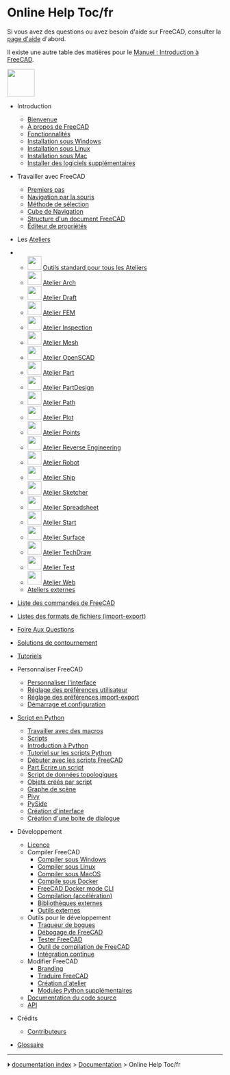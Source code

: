 # Online Help Toc/fr
Si vous avez des questions ou avez besoin d\'aide sur FreeCAD, consulter la [page d\'aide](Help/fr.md) d\'abord.

Il existe une autre table des matières pour le [Manuel : Introduction à FreeCAD](Manual:Introduction/fr.md).

<img alt="" src=images/Online_Help_Toc.svg  style="width:64px;">

-   Introduction
    -   [Bienvenue](Online_Help_Startpage/fr.md)
    -   [À propos de FreeCAD](About_FreeCAD/fr.md)
    -   [Fonctionnalités](Feature_list/fr.md)
    -   [Installation sous Windows](Installing_on_Windows/fr.md)
    -   [Installation sous Linux](Installing_on_Linux/fr.md)
    -   [Installation sous Mac](Installing_on_Mac/fr.md)
    -   [Installer des logiciels supplémentaires](Installing_additional_components/fr.md)

-   Travailler avec FreeCAD
    -   [Premiers pas](Getting_started/fr.md)
    -   [Navigation par la souris](Mouse_navigation/fr.md)
    -   [Méthode de sélection](Selection_methods/fr.md)
    -   [Cube de Navigation](Navigation_Cube/fr.md)
    -   [Structure d\'un document FreeCAD](Document_structure/fr.md)
    -   [Éditeur de propriétés](Property_editor/fr.md)

-   Les [Ateliers](Workbenches/fr.md)

-   -   <img alt="" src=images/Freecad.svg  style="width:32px;"> [Outils standard pour tous les Ateliers](Std_Base/fr.md)
    -   <img alt="" src=images/Workbench_Arch.svg  style="width:32px;"> [Atelier Arch](Arch_Workbench/fr.md)
    -   <img alt="" src=images/Workbench_Draft.svg  style="width:32px;"> [Atelier Draft](Draft_Workbench/fr.md)
    -   <img alt="" src=images/Workbench_FEM.svg  style="width:32px;"> [Atelier FEM](FEM_Workbench/fr.md)
    -   <img alt="" src=images/Workbench_Inspection.svg  style="width:32px;"> [Atelier Inspection](Inspection_Workbench/fr.md)
    -   <img alt="" src=images/Workbench_Mesh.svg  style="width:32px;"> [Atelier Mesh](Mesh_Workbench/fr.md)
    -   <img alt="" src=images/Workbench_OpenSCAD.svg  style="width:32px;"> [Atelier OpenSCAD](OpenSCAD_Workbench/fr.md)
    -   <img alt="" src=images/Workbench_Part.svg  style="width:32px;"> [Atelier Part](Part_Workbench/fr.md)
    -   <img alt="" src=images/Workbench_PartDesign.svg  style="width:32px;"> [Atelier PartDesign](PartDesign_Workbench/fr.md)
    -   <img alt="" src=images/Workbench_Path.svg  style="width:32px;"> [Atelier Path](Path_Workbench/fr.md)
    -   <img alt="" src=images/Workbench_Plot.svg  style="width:32px;"> [Atelier Plot](Plot_Workbench/fr.md)
    -   <img alt="" src=images/Workbench_Points.svg  style="width:32px;"> [Atelier Points](Points_Workbench/fr.md)
    -   <img alt="" src=images/Workbench_Reverse_Engineering.svg  style="width:32px;"> [Atelier Reverse Engineering](Reverse_Engineering_Workbench/fr.md)
    -   <img alt="" src=images/Workbench_Robot.svg  style="width:32px;"> [Atelier Robot](Robot_Workbench/fr.md)
    -   <img alt="" src=images/Workbench_Ship.svg  style="width:32px;"> [Atelier Ship](Ship_Workbench/fr.md)
    -   <img alt="" src=images/Workbench_Sketcher.svg  style="width:32px;"> [Atelier Sketcher](Sketcher_Workbench/fr.md)
    -   <img alt="" src=images/Workbench_Spreadsheet.svg  style="width:32px;"> [Atelier Spreadsheet](Spreadsheet_Workbench/fr.md)
    -   <img alt="" src=images/Workbench_Start.svg  style="width:32px;"> [Atelier Start](Start_Workbench/fr.md)
    -   <img alt="" src=images/Workbench_Surface.svg  style="width:32px;"> [Atelier Surface](Surface_Workbench/fr.md)
    -   <img alt="" src=images/Workbench_TechDraw.svg  style="width:32px;"> [Atelier TechDraw](TechDraw_Workbench/fr.md)
    -   <img alt="" src=images/Workbench_Test.svg  style="width:32px;"> [Atelier Test](Testing/fr.md)
    -   <img alt="" src=images/Workbench_Web.svg  style="width:32px;"> [Atelier Web](Web_Workbench/fr.md)
    -   [Ateliers externes](External_workbenches/fr.md)

-   [Liste des commandes de FreeCAD](List_of_Commands/fr.md)

-   [Listes des formats de fichiers (import-export)](Import_Export/fr.md)

-   [Foire Aux Questions](Frequently_asked_questions/fr.md)

-   [Solutions de contournement](Workarounds/fr.md)

-   [Tutoriels](Tutorials/fr.md)

-   Personnaliser FreeCAD
    -   [Personnaliser l\'interface](Interface_Customization/fr.md)
    -   [Réglage des préférences utilisateur](Preferences_Editor/fr.md)
    -   [Réglage des préférences import-export](Import_Export_Preferences/fr.md)
    -   [Démarrage et configuration](Start_up_and_Configuration/fr.md)

-   [Script en Python](Scripting_and_macros/fr.md)
    -   [Travailler avec des macros](Macros/fr.md)
    -   [Scripts](Scripts/fr.md)
    -   [Introduction à Python](Introduction_to_Python/fr.md)
    -   [Tutoriel sur les scripts Python](Python_scripting_tutorial/fr.md)
    -   [Débuter avec les scripts FreeCAD](FreeCAD_Scripting_Basics/fr.md)
    -   [Part Ecrire un script](Part_scripting/fr.md)
    -   [Script de données topologiques](Topological_data_scripting/fr.md)
    -   [Objets créés par script](Scripted_objects/fr.md)
    -   [Graphe de scène](Scenegraph/fr.md)
    -   [Pivy](Pivy/fr.md)
    -   [PySide](PySide/fr.md)
    -   [Création d\'interface](Interface_creation/fr.md)
    -   [Création d\'une boite de dialogue](Dialog_creation/fr.md)

-   Développement
    -   [Licence](Licence/fr.md)
    -   Compiler FreeCAD
        -   [Compiler sous Windows](Compile_on_Windows/fr.md)
        -   [Compiler sous Linux](Compile_on_Linux/fr.md)
        -   [Compiler sous MacOS](Compile_on_MacOS/fr.md)
        -   [Compile sous Docker](Compile_on_Docker/fr.md)
        -   [FreeCAD Docker mode CLI](FreeCAD_Docker_CLI_mode/fr.md)
        -   [Compilation (accélération)](Compiling_(Speeding_up)/fr.md)
        -   [Bibliothèques externes](Third_Party_Libraries/fr.md)
        -   [Outils externes](Third_Party_Tools/fr.md)
    -   Outils pour le développement
        -   [Traqueur de bogues](Tracker/fr.md)
        -   [Débogage de FreeCAD](Debugging/fr.md)
        -   [Tester FreeCAD](Testing/fr.md)
        -   [Outil de compilation de FreeCAD](FreeCAD_Build_Tool/fr.md)
        -   [Intégration continue](Continuous_Integration/fr.md)
    -   Modifier FreeCAD
        -   [Branding](Branding/fr.md)
        -   [Traduire FreeCAD](Localisation/fr.md)
        -   [Création d\'atelier](Workbench_creation/fr.md)
        -   [Modules Python supplémentaires](Extra_python_modules/fr.md)
    -   [Documentation du code source](Source_documentation/fr.md)
    -   [API](https://www.freecadweb.org/api/)

-   Crédits
    -   [Contributeurs](Contributors/fr.md)

-   [Glossaire](Glossary/fr.md)



---
⏵ [documentation index](../README.md) > [Documentation](Category_Documentation.md) > Online Help Toc/fr
